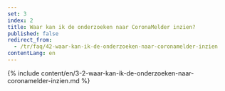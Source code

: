 ```yaml
---
set: 3
index: 2
title: Waar kan ik de onderzoeken naar CoronaMelder inzien?
published: false
redirect_from: 
  - /tr/faq/42-waar-kan-ik-de-onderzoeken-naar-coronamelder-inzien
contentLang: en
---
```

{% include content/en/3-2-waar-kan-ik-de-onderzoeken-naar-coronamelder-inzien.md %}
